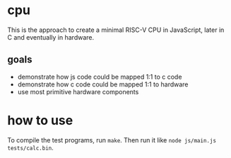 # cpu

This is the approach to create a minimal RISC-V CPU in JavaScript, later in C and eventually in hardware.

## goals

- demonstrate how js code could be mapped 1:1 to c code
- demonstrate how c code could be mapped 1:1 to hardware
- use most primitive hardware components

# how to use

To compile the test programs, run `make`.
Then run it like `node js/main.js tests/calc.bin`.
